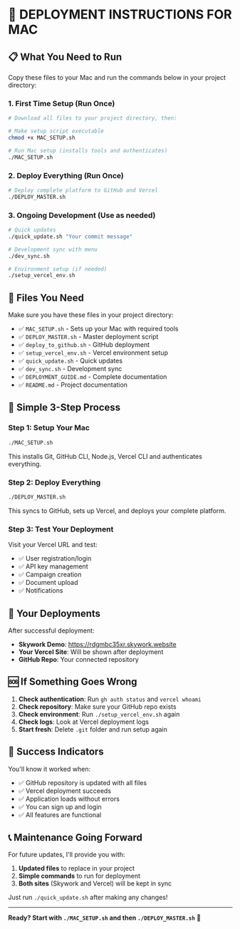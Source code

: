 # 🚀 DEPLOYMENT INSTRUCTIONS FOR MAC

## 📋 What You Need to Run

Copy these files to your Mac and run the commands below in your project directory:

### 1. **First Time Setup (Run Once)**
```bash
# Download all files to your project directory, then:

# Make setup script executable
chmod +x MAC_SETUP.sh

# Run Mac setup (installs tools and authenticates)
./MAC_SETUP.sh
```

### 2. **Deploy Everything (Run Once)**
```bash
# Deploy complete platform to GitHub and Vercel
./DEPLOY_MASTER.sh
```

### 3. **Ongoing Development (Use as needed)**
```bash
# Quick updates
./quick_update.sh "Your commit message"

# Development sync with menu
./dev_sync.sh

# Environment setup (if needed)
./setup_vercel_env.sh
```

## 📁 Files You Need

Make sure you have these files in your project directory:

- ✅ `MAC_SETUP.sh` - Sets up your Mac with required tools
- ✅ `DEPLOY_MASTER.sh` - Master deployment script
- ✅ `deploy_to_github.sh` - GitHub deployment
- ✅ `setup_vercel_env.sh` - Vercel environment setup
- ✅ `quick_update.sh` - Quick updates
- ✅ `dev_sync.sh` - Development sync
- ✅ `DEPLOYMENT_GUIDE.md` - Complete documentation
- ✅ `README.md` - Project documentation

## 🎯 Simple 3-Step Process

### Step 1: Setup Your Mac
```bash
./MAC_SETUP.sh
```
This installs Git, GitHub CLI, Node.js, Vercel CLI and authenticates everything.

### Step 2: Deploy Everything
```bash
./DEPLOY_MASTER.sh
```
This syncs to GitHub, sets up Vercel, and deploys your complete platform.

### Step 3: Test Your Deployment
Visit your Vercel URL and test:
- ✅ User registration/login
- ✅ API key management
- ✅ Campaign creation
- ✅ Document upload
- ✅ Notifications

## 🔗 Your Deployments

After successful deployment:
- **Skywork Demo**: https://rdgmbc35xr.skywork.website
- **Your Vercel Site**: Will be shown after deployment
- **GitHub Repo**: Your connected repository

## 🆘 If Something Goes Wrong

1. **Check authentication**: Run `gh auth status` and `vercel whoami`
2. **Check repository**: Make sure your GitHub repo exists
3. **Check environment**: Run `./setup_vercel_env.sh` again
4. **Check logs**: Look at Vercel deployment logs
5. **Start fresh**: Delete `.git` folder and run setup again

## 🎉 Success Indicators

You'll know it worked when:
- ✅ GitHub repository is updated with all files
- ✅ Vercel deployment succeeds
- ✅ Application loads without errors
- ✅ You can sign up and login
- ✅ All features are functional

## 📞 Maintenance Going Forward

For future updates, I'll provide you with:
1. **Updated files** to replace in your project
2. **Simple commands** to run for deployment
3. **Both sites** (Skywork and Vercel) will be kept in sync

Just run `./quick_update.sh` after making any changes!

---

**Ready? Start with `./MAC_SETUP.sh` and then `./DEPLOY_MASTER.sh`** 🚀